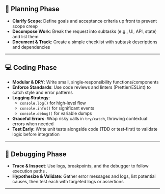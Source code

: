 
## 📝 Planning Phase  
- **Clarify Scope**: Define goals and acceptance criteria up front to prevent scope creep 
- **Decompose Work**: Break the request into subtasks (e.g., UI, API, state) and list them 
- **Document & Track**: Create a simple checklist with subtask descriptions and dependencies 

---

## 💻 Coding Phase  
- **Modular & DRY**: Write small, single‑responsibility functions/components   
- **Enforce Standards**: Use code reviews and linters (Prettier/ESLint) to catch style and error patterns 
- **Logging Strategy**:  
  - `console.log()` for high‑level flow  
  - `console.info()` for significant events  
  - `console.debug()` for variable dumps   
- **Graceful Errors**: Wrap risky calls in `try/catch`, throwing contextual errors when needed  
- **Test Early**: Write unit tests alongside code (TDD or test‑first) to validate logic before integration   

---

## 🐞 Debugging Phase  
- **Trace & Inspect**: Use logs, breakpoints, and the debugger to follow execution paths .
- **Hypothesize & Validate**: Gather error messages and logs, list potential causes, then test each with targeted logs or assertions  


---

